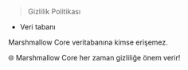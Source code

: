 > Gizlilik Politikası
- Veri tabanı 

Marshmallow Core veritabanına kimse erişemez. 

🌐 Marshmallow Core her zaman gizliliğe önem verir!
